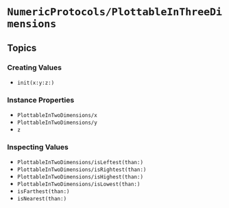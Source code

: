 # ``NumericProtocols/PlottableInThreeDimensions``

## Topics

### Creating Values

- ``init(x:y:z:)``

### Instance Properties

- ``PlottableInTwoDimensions/x``
- ``PlottableInTwoDimensions/y``
- ``z``

### Inspecting Values

- ``PlottableInTwoDimensions/isLeftest(than:)``
- ``PlottableInTwoDimensions/isRightest(than:)``
- ``PlottableInTwoDimensions/isHighest(than:)``
- ``PlottableInTwoDimensions/isLowest(than:)``
- ``isFarthest(than:)``
- ``isNearest(than:)``

